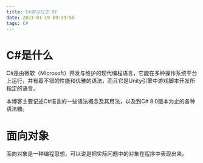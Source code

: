 ```yaml
---
title: C#学习日志 01
date: 2023-01-19 09:39:55
tags: C#
---
```


# C#是什么

C#是由微软（Microsoft）开发与维护的现代编程语言，它能在多种操作系统平台上运行，并有着不错的性能和优雅的语法，而且它是Unity引擎中游戏脚本开发所指定的语言。

本博客主要记述C#语言的一些语法概念及其用法，以及到C# 8.0版本为止的各种语法糖。

# 面向对象

面向对象是一种编程思想，可以说是把实际问题中的对象在程序中表现出来。